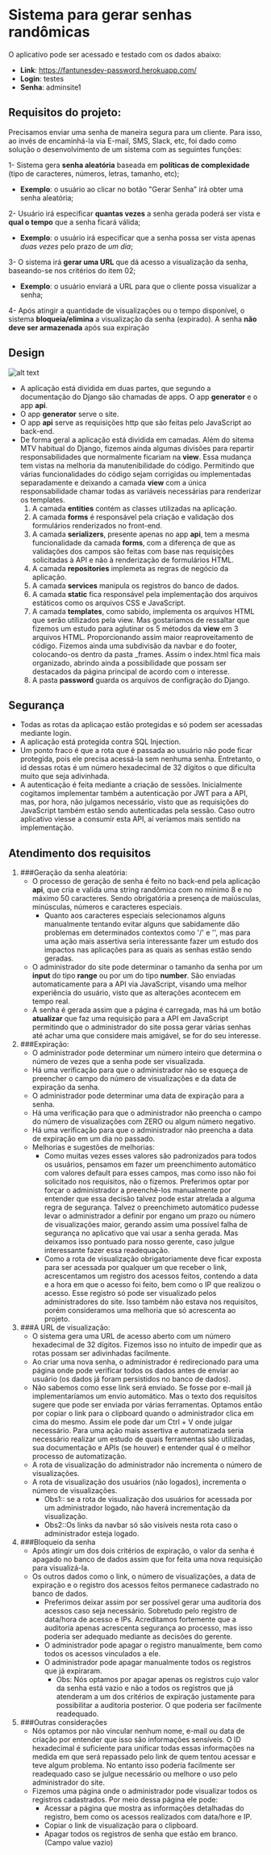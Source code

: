 # Sistema para gerar senhas randômicas

O aplicativo pode ser acessado e testado com os dados abaixo: 
- **Link**: https://fantunesdev-password.herokuapp.com/
- **Login**: testes
- **Senha**: adminsite1


## Requisitos do projeto:
 
Precisamos enviar uma senha de maneira segura para um cliente. Para isso, ao invés de encaminhá-la via E-mail, SMS, Slack, etc, foi dado como solução o desenvolvimento de um sistema com as seguintes funções:
 
1- Sistema gera <strong>senha aleatória</strong> baseada em <strong>políticas de complexidade</strong> (tipo de caracteres, números, letras, tamanho, etc); 
- **Exemplo**: o usuário ao clicar no botão "Gerar Senha" irá obter uma senha aleatória;

2- Usuário irá especificar <strong>quantas vezes</strong> a senha gerada poderá ser vista e <strong>qual o tempo</strong> que a senha ficará válida;
- **Exemplo**: o usuário irá especificar que a senha possa ser vista apenas <em>duas vezes</em> pelo prazo de <em>um dia</em>;

3- O sistema irá <strong>gerar uma URL</strong> que dá acesso a visualização da senha, baseando-se nos critérios do item 02;
- **Exemplo**: o usuário enviará a URL para que o cliente possa visualizar a senha;

4- Após atingir a quantidade de visualizações ou o tempo disponível, o sistema <strong>bloqueia/elimina</strong> a visualização da senha (expirado).
A senha <strong>não deve ser armazenada</strong> após sua expiração

## Design

![alt text](https://uploaddeimagens.com.br/images/003/885/878/original/tree.png?1653847733)

- A aplicação está dividida em duas partes, que segundo a documentação do Django são chamadas de apps. O app **generator** e o app **api**.
- O app **generator** serve o site.
- O app **api** serve as requisições http que são feitas pelo JavaScript ao back-end.
- De forma geral a aplicação está dividida em camadas. Além do sitema MTV habitual do Django, fizemos ainda algumas divisões para repartir responsabilidades que normalmente ficariam na **view**. Essa mudança tem vistas na melhoria da manutenibilidade do código. Permitindo que várias funcionalidades do código sejam corrigidas ou implementadas separadamente e deixando a camada **view** com a única responsabilidade chamar todas as variáveis necessárias para renderizar os templates. 
  1) A camada **entities** contém as classes utilizadas na aplicação.
  2) A camada **forms** é responsável pela criação e validação dos formulários renderizados no front-end.
  3) A camada **serializers**, presente apenas no app **api**, tem a mesma funcionalidade da camada **forms**, com a diferença de que as validações dos campos são feitas com base nas requisições solicitadas à API e não à renderização de formulários HTML.
  4) A camada **repositories** implemeta as regras de negócio da aplicação.
  5) A camada **services** manipula os registros do banco de dados.
  6) A camada **static** fica responsável pela implementação dos arquivos estáticos como os arquivos CSS e JavaScript.
  7) A camada **templates**, como sabido, implementa os arquivos HTML que serão utilizados pela view. Mas gostaríamos de ressaltar que fizemos um estudo para aglutinar os 5 métodos da **view** em 3 arquivos HTML. Proporcionando assim maior reaproveitamento de código. Fizemos ainda uma subdivisão da navbar e do footer, colocando-os dentro da pasta _frames. Assim o index.html fica mais organizado, abrindo ainda a possibilidade que possam ser destacados da página principal de acordo com o interesse.
  8) A pasta **password** guarda os arquivos de configração do Django.

## Segurança

- Todas as rotas da aplicaçao estão protegidas e só podem ser acessadas mediante login.
- A aplicação está protegida contra SQL Injection.
- Um ponto fraco é que a rota que é passada ao usuário não pode ficar protegida, pois ele precisa acessá-la sem nenhuma senha. Entretanto, o id dessas rotas é um número hexadecimal de 32 dígitos o que dificulta muito que seja adivinhada.
- A autenticação é feita mediante a criação de sessões. Inicialmente cogitamos implementar também a autenticação por JWT para a API, mas, por hora, não julgamos necessário, visto que as requisições do JavaScript também estão sendo autenticadas pela sessão. Caso outro aplicativo viesse a consumir esta API, aí veríamos mais sentido na implementação.

## Atendimento dos requisitos   

1) ###Geração da senha aleatória:
   - O processo de geração de senha é feito no back-end pela aplicação **api**, que cria e valida uma string randômica com no mínimo 8 e no máximo 50 caracteres. Sendo obrigatória a presença de maiúsculas, minúsculas, números e caracteres especiais.
     - Quanto aos caracteres especiais selecionamos alguns manualmente tentando evitar alguns que sabidamente dão problemas em determinados contextos como '/' e '\', mas para uma ação mais assertiva seria interessante fazer um estudo dos impactos nas aplicações para as quais as senhas estão sendo geradas.
   - O administrador do site pode determinar o tamanho da senha por um **input** do tipo **range** ou por um do tipo **number**. São enviadas automaticamente para a API via JavaScript, visando uma melhor experiência do usuário, visto que as alterações acontecem em tempo real.
   - A senha é gerada assim que a página é carregada, mas há um botão **atualizar** que faz uma requisição para a API em JavaScript permitindo que o administrador do site possa gerar várias senhas até achar uma que considere mais amigável, se for do seu interesse.
2) ###Expiração:
   - O administrador pode determinar um número inteiro que determina o número de vezes que a senha pode ser visualizada.
   - Há uma verificação para que o administrador não se esqueça de preencher o campo do número de visualizações e da data de expiração da senha.
   - O administrador pode determinar uma data de expiração para a senha.
   - Há uma verificação para que o administrador não preencha o campo do número de visualizações com ZERO ou algum número negativo.
   - Há uma verificação para que o administrador não preencha a data de expiração em um dia no passado.
   - Melhorias e sugestões de melhorias:
     - Como muitas vezes esses valores são padronizados para todos os usuários, pensamos em fazer um preenchimento automático com valores default para esses campos, mas como isso não foi solicitado nos requisitos, não o fizemos. Preferimos optar por forçar o administrador a preenchê-los manualmente por entender que essa decisão talvez pode estar atrelada a alguma regra de segurança. Talvez o preenchimeto automático pudesse levar o administrador a definir por engano um prazo ou número de visualizações maior, gerando assim uma possível falha de segurança no aplicativo que vai usar a senha gerada. Mas deixamos isso pontuado para nosso gerente, caso julgue interessante fazer essa readequação.
     - Como a rota de visualização obrigatoriamente deve ficar exposta para ser acessada por qualquer um que receber o link, acrescentamos um registro dos acessos feitos, contendo a data e a hora em que o acesso foi feito, bem como o IP que realizou o acesso. Esse registro só pode ser visualizado pelos administradores do site. Isso também não estava nos requisitos, porém consideramos uma melhoria que só acrescenta ao projeto.
3) ###A URL de visualização: 
   - O sistema gera uma URL de acesso aberto com um número hexadecimal de 32 dígitos. Fizemos isso no intuito de impedir que as rotas possam ser adivinhadas facilmente.
   - Ao criar uma nova senha, o administrador é redirecionado para uma página onde pode verificar todos os dados antes de enviar ao usuário (os dados já foram persistidos no banco de dados).
   - Não sabemos como esse link será enviado. Se fosse por e-mail já implementaríamos um envio automático. Mas o texto dos requisitos sugere que pode ser enviada por várias ferramentas. Optamos então por copiar o link para o clipboard quando o administrador clica em cima do mesmo. Assim ele pode dar um Ctrl + V onde julgar necessário. Para uma ação mais assertiva e automatizada seria necessário realizar um estudo de quais ferramentas são utilizadas, sua documentação e APIs (se houver) e entender qual é o melhor processo de automatização.
   - A rota de visualização do administrador não incrementa o número de visualizações.
   - A rota de visualização dos usuários (não logados), incrementa o número de visualizações. 
     - Obs1:: se a rota de visualização dos usuários for acessada por um administrador logado, não haverá incrementação da visualização.
     - Obs2::Os links da navbar só são visíveis nesta rota caso o administrador esteja logado.
4) ###Bloqueio da senha
    - Após atingir um dos dois critérios de expiração, o valor da senha é apagado no banco de dados assim que for feita uma nova requisição para visualizá-la.
    - Os outros dados como o link, o número de visualizações, a data de expiração e o registro dos acessos feitos permanece cadastrado no banco de dados.
      - Preferimos deixar assim por ser possível gerar uma auditoria dos acessos caso seja necessário. Sobretudo pelo registro de data/hora de acesso e IPs. Acreditamos fortemente que a auditoria apenas acrescenta segurança ao processo, mas isso poderia ser adequado mediante as decisões do gerente.
      - O administrador pode apagar o registro manualmente, bem como todos os acessos vinculados a ele.
      - O administrador pode apagar manualmente todos os registros que já expiraram.
        - Obs: Nós optamos por apagar apenas os registros cujo valor da senha está vazio e não a todos os registros que já atenderam a um dos critérios de expiração justamente para possibilitar a auditoria posterior. O que poderia ser facilmente readequado.
5) ###Outras considerações
    - Nós optamos por não vincular nenhum nome, e-mail ou data de criação por entender que isso são informações sensíveis. O ID hexadecimal é suficiente para unificar todas essas informações na medida em que será repassado pelo link de quem tentou acessar e teve algum problema. No entanto isso poderia facilmente ser readequado caso se julgue necessário ou melhore o uso pelo administrador do site.
    - Fizemos uma página onde o administrador pode visualizar todos os registros cadastrados. Por meio dessa página ele pode:
      - Acessar a página que mostra as informações detalhadas do registro, bem como os acessos realizados com data/hore e IP.
      - Copiar o link de visualização para o clipboard.
      - Apagar todos os registros de senha que estão em branco. (Campo value vazio)
